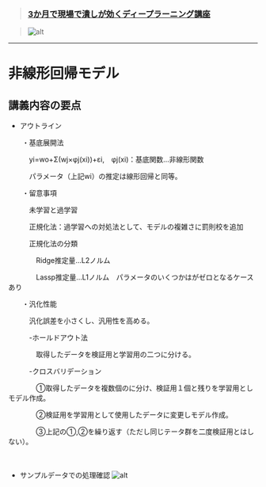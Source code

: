 ﻿>### [3か月で現場で潰しが効くディープラーニング講座][1]
>[1]:http://study-ai.com/jdla

>![alt](http://ai999.careers/bnr_jdla.png)
***

# 非線形回帰モデル
## 講義内容の要点
- アウトライン

　　・基底展開法

　　　yi=wo+Σ(wj×φj(xi))+εi,　φj(xi)：基底関数…非線形関数

　　　パラメータ（上記wi）の推定は線形回帰と同等。

　　・留意事項

　　　未学習と過学習

　　　正規化法：過学習への対処法として、モデルの複雑さに罰則校を追加

　　　正規化法の分類

　　　　Ridge推定量…L2ノルム　

　　　　Lassp推定量…L1ノルム　パラメータのいくつかはがゼロとなるケースあり

　　・汎化性能

　　　汎化誤差を小さくし、汎用性を高める。

　　　-ホールドアウト法

　　　　取得したデータを検証用と学習用の二つに分ける。

　　　-クロスバリデーション

　　　　①取得したデータを複数個のに分け、検証用１個と残りを学習用としモデル作成。

　　　　②検証用を学習用として使用したデータに変更しモデル作成。

　　　　③上記の①,②を繰り返す（ただし同じテータ群を二度検証用とはしない）。

　　　


- サンプルデータでの処理確認
![alt](https://user-images.githubusercontent.com/77253188/104445192-2e20ce00-55dc-11eb-8f6a-a1f6ad9aed73.png)






